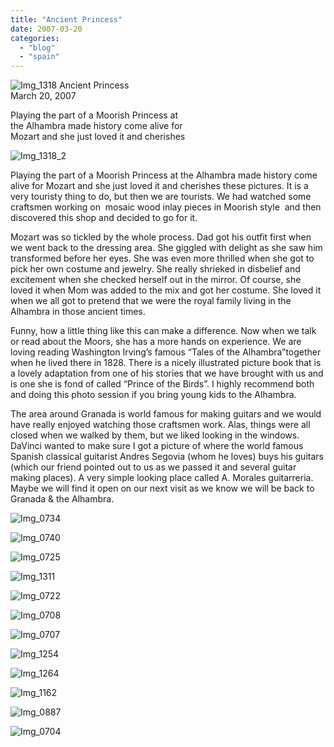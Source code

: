 ```yaml
---
title: "Ancient Princess"
date: 2007-03-20
categories: 
  - "blog"
  - "spain"
---
```


 ![Img_1318](https://pub-ac94b3f306b24c0dba4238943c97f2e1.r2.dev/photos/uncategorized/2008/04/08/img_1318.png) Ancient Princess  
March 20, 2007

Playing the part of a Moorish Princess at  
the Alhambra made history come alive for  
Mozart and she just loved it and cherishes

<!--more-->

![Img_1318_2](https://pub-ac94b3f306b24c0dba4238943c97f2e1.r2.dev/photos/uncategorized/2008/04/08/img_1318_2.png)

Playing the part of a Moorish Princess at the Alhambra made history come alive for Mozart and she just loved it and cherishes these pictures. It is a very touristy thing to do, but then we are tourists. We had watched some craftsmen working on  mosaic wood inlay pieces in Moorish style  and then discovered this shop and decided to go for it.

Mozart was so tickled by the whole process. Dad got his outfit first when we went back to the dressing area. She giggled with delight as she saw him transformed before her eyes. She was even more thrilled when she got to pick her own costume and jewelry. She really shrieked in disbelief and excitement when she checked herself out in the mirror. Of course, she loved it when Mom was added to the mix and got her costume. She loved it when we all got to pretend that we were the royal family living in the Alhambra in those ancient times.

Funny, how a little thing like this can make a difference. Now when we talk or read about the Moors, she has a more hands on experience. We are loving reading Washington Irving’s famous “Tales of the Alhambra”together when he lived there in 1828. There is a nicely illustrated picture book that is a lovely adaptation from one of his stories that we have brought with us and is one she is fond of called “Prince of the Birds”. I highly recommend both and doing this photo session if you bring young kids to the Alhambra.

The area around Granada is world famous for making guitars and we would have really enjoyed watching those craftsmen work. Alas, things were all closed when we walked by them, but we liked looking in the windows. DaVinci wanted to make sure I got a picture of where the world famous Spanish classical guitarist Andres Segovia (whom he loves) buys his guitars (which our friend pointed out to us as we passed it and several guitar making places). A very simple looking place called A. Morales guitarreria. Maybe we will find it open on our next visit as we know we will be back to Granada & the Alhambra.

![Img_0734](https://pub-ac94b3f306b24c0dba4238943c97f2e1.r2.dev/photos/uncategorized/2008/04/08/img_0734.png)

![Img_0740](https://pub-ac94b3f306b24c0dba4238943c97f2e1.r2.dev/photos/uncategorized/2008/04/08/img_0740.png)

![Img_0725](https://pub-ac94b3f306b24c0dba4238943c97f2e1.r2.dev/photos/uncategorized/2008/04/08/img_0725.png)

![Img_1311](https://pub-ac94b3f306b24c0dba4238943c97f2e1.r2.dev/photos/uncategorized/2008/04/08/img_1311.png)

![Img_0722](https://pub-ac94b3f306b24c0dba4238943c97f2e1.r2.dev/photos/uncategorized/2008/04/08/img_0722.png)

![Img_0708](https://pub-ac94b3f306b24c0dba4238943c97f2e1.r2.dev/photos/uncategorized/2008/04/08/img_0708.png)

![Img_0707](https://pub-ac94b3f306b24c0dba4238943c97f2e1.r2.dev/photos/uncategorized/2008/04/08/img_0707.png)

![Img_1254](https://pub-ac94b3f306b24c0dba4238943c97f2e1.r2.dev/photos/uncategorized/2008/04/08/img_1254.png)

![Img_1264](https://pub-ac94b3f306b24c0dba4238943c97f2e1.r2.dev/photos/uncategorized/2008/04/08/img_1264.png)

![Img_1162](https://pub-ac94b3f306b24c0dba4238943c97f2e1.r2.dev/photos/uncategorized/2008/04/08/img_1162.png)

![Img_0887](https://pub-ac94b3f306b24c0dba4238943c97f2e1.r2.dev/photos/uncategorized/2008/04/08/img_0887.png)

![Img_0704](https://pub-ac94b3f306b24c0dba4238943c97f2e1.r2.dev/photos/uncategorized/2008/04/08/img_0704.png)

